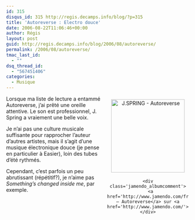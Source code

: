 ```yaml
---
id: 315
disqus_id: 315 http://regis.decamps.info/blog/?p=315
title: 'Autoreverse : Electro douce'
date: 2006-08-22T11:06:46+00:00
author: Régis
layout: post
guid: http://regis.decamps.info/blog/2006/08/autoreverse/
permalink: /2006/08/autoreverse/
tmac_last_id:
  - ""
dsq_thread_id:
  - "567451406"
categories:
  - Musique
---
```

<div class='jamendo_blogpost'>
  <div class='jamendo_albumcover' style='float:right;text-align:center;width:222px;padding:7px;margin:0px'>
    <a href='http://www.jamendo.com/fr/album/1734/' title='J.SPRING - Autoreverse'><img src='http://img.jamendo.com/albums/1734/covers/1.200.jpg' style='width:200px;height:200px;border:0px;margin:3px;' alt='J.SPRING - Autoreverse' /></a></p> 
    
    <div class='jamendo_albumcomment'>
      <a href='http://www.jamendo.com/fr/album/1734/'>J.SPRING – Autoreverse</a> sur <a href='http://www.jamendo.com/'>Jamendo</a>
    </div>
  </div>
</div>

Lorsque ma liste de lecture a entammé Autoreverse, j’ai prêté une oreille attentive. Le son est professionnel, J. Spring a vraiement une belle voix.

Je n’ai pas une culture musicale suffisante pour rapprocher l’auteur d’autres artistes, mais il s’agit d’une musique électronique douce (je pense en particulier à Easier), loin des tubes d’été rythmés.

Cependant, c’est parfois un peu abrutissant (répétitif?), je n’aime pas _Something’s changed inside me_, par exemple.
